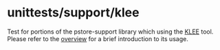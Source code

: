 # unittests/support/klee

Test for portions of the pstore-support library which using the [KLEE](http://klee.github.io) tool. Please refer to the [overview](../../../doc_sources/extra_build-targets.md#klee) for a brief introduction to its usage.